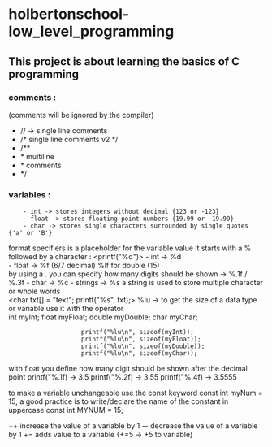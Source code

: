 # holbertonschool-low_level_programming

## This project is about learning the basics of C programming

### comments :
(comments will be ignored by the compiler)

- // -> single line comments
- /* single line comments v2 */
- /**
- \* multiline                           
- \* comments
- */  

### variables :
		- int -> stores integers without decimal {123 or -123}
		- float -> stores floating point numbers {19.99 or -19.99}
		- char -> stores single characters surrounded by single quotes {'a' or 'B'}

format specifiers is a placeholder for the variable value 
it starts with a % followed by a character : <printf("%d")>
		- int -> %d 	
		- float -> %f (6/7 decimal)   %lf for double (15)	
			by using a . you can specify how many digits should be shown -> %.1f / %.3f 
		- char -> %c
		- strings -> %s a string is used to store multiple character or whole words   
				<char txt[] = "text";
				printf("%s", txt);>
		%lu -> to get the size of a data type or variable 
			use it with the <sizeof> operator    
						int myInt;
						float myFloat;
						double myDouble;
						char myChar;

						printf("%lu\n", sizeof(myInt));
						printf("%lu\n", sizeof(myFloat));
						printf("%lu\n", sizeof(myDouble));
						printf("%lu\n", sizeof(myChar));


with float you define how many digit should be shown after the decimal point 
		printf("%.1f) -> 3.5
		printf("%.2f) -> 3.55
		printf("%.4f) -> 3.5555

to make a variable unchangeable use the const keyword
		const int myNum = 15;
a good practice is to write/declare the name of the constant in uppercase
		const int MYNUM = 15;

++ increase the value of a variable by 1
-- decrease the value of a variable by 1
+= adds value to a variable {+=5 -> +5 to variable}
 
